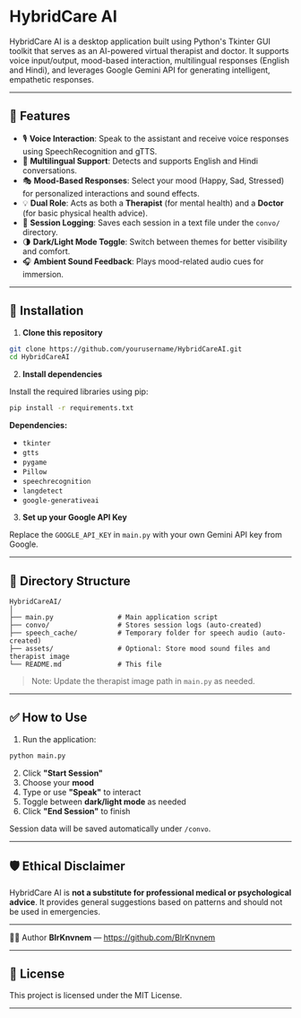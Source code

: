 # HybridCare AI

HybridCare AI is a desktop application built using Python's Tkinter GUI toolkit that serves as an AI-powered virtual therapist and doctor. It supports voice input/output, mood-based interaction, multilingual responses (English and Hindi), and leverages Google Gemini API for generating intelligent, empathetic responses.

---

## 🧠 Features

- 🎙️ **Voice Interaction**: Speak to the assistant and receive voice responses using SpeechRecognition and gTTS.
- 💬 **Multilingual Support**: Detects and supports English and Hindi conversations.
- 🎭 **Mood-Based Responses**: Select your mood (Happy, Sad, Stressed) for personalized interactions and sound effects.
- 💡 **Dual Role**: Acts as both a **Therapist** (for mental health) and a **Doctor** (for basic physical health advice).
- 💾 **Session Logging**: Saves each session in a text file under the `convo/` directory.
- 🌗 **Dark/Light Mode Toggle**: Switch between themes for better visibility and comfort.
- 🎧 **Ambient Sound Feedback**: Plays mood-related audio cues for immersion.

---

## 🚀 Installation

1. **Clone this repository**

```bash
git clone https://github.com/yourusername/HybridCareAI.git
cd HybridCareAI
```

2. **Install dependencies**

Install the required libraries using pip:

```bash
pip install -r requirements.txt
```

**Dependencies:**
- `tkinter`
- `gtts`
- `pygame`
- `Pillow`
- `speechrecognition`
- `langdetect`
- `google-generativeai`

3. **Set up your Google API Key**

Replace the `GOOGLE_API_KEY` in `main.py` with your own Gemini API key from Google.

---

## 📁 Directory Structure

```
HybridCareAI/
│
├── main.py                # Main application script
├── convo/                 # Stores session logs (auto-created)
├── speech_cache/          # Temporary folder for speech audio (auto-created)
├── assets/                # Optional: Store mood sound files and therapist image
└── README.md              # This file
```

> Note: Update the therapist image path in `main.py` as needed.

---

## ✅ How to Use

1. Run the application:

```bash
python main.py
```

2. Click **"Start Session"**
3. Choose your **mood**
4. Type or use **"Speak"** to interact
5. Toggle between **dark/light mode** as needed
6. Click **"End Session"** to finish

Session data will be saved automatically under `/convo`.

---

## 🛡️ Ethical Disclaimer

HybridCare AI is **not a substitute for professional medical or psychological advice**. It provides general suggestions based on patterns and should not be used in emergencies.

---

👨‍💻 Author
**BlrKnvnem** — https://github.com/BlrKnvnem

---

## 📜 License

This project is licensed under the MIT License.

---

